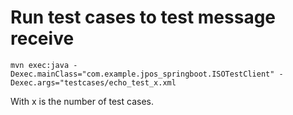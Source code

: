 # Run test cases to test message receive
```
mvn exec:java -Dexec.mainClass="com.example.jpos_springboot.ISOTestClient" -Dexec.args="testcases/echo_test_x.xml
```
With x is the number of test cases.
